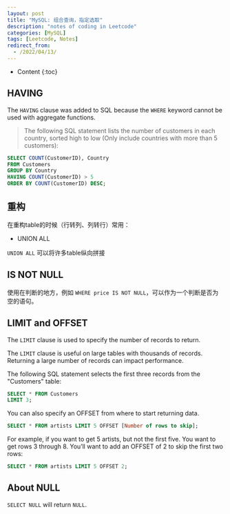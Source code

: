 ```yaml
---
layout: post
title: "MySQL: 组合查询，指定选取"
description: "notes of coding in Leetcode"
categories: [MySQL]
tags: [Leetcode, Notes]
redirect_from:
  - /2022/04/13/
---
```


- Content
{:toc}

## HAVING

The `HAVING` clause was added to SQL because the `WHERE` keyword cannot be used with aggregate functions.

> The following SQL statement lists the number of customers in each country, sorted high to low (Only include countries with more than 5 customers):

```sql
SELECT COUNT(CustomerID), Country
FROM Customers
GROUP BY Country
HAVING COUNT(CustomerID) > 5
ORDER BY COUNT(CustomerID) DESC;
```

## 重构

在重构table的时候（行转列、列转行）常用：

- UNION ALL

`UNION ALL` 可以将许多table纵向拼接

## IS NOT NULL

使用在判断的地方，例如 `WHERE price IS NOT NULL`，可以作为一个判断是否为空的语句。

## LIMIT and OFFSET

The `LIMIT` clause is used to specify the number of records to return.

The `LIMIT` clause is useful on large tables with thousands of records. Returning a large number of records can impact performance.

The following SQL statement selects the first three records from the "Customers" table:

```sql
SELECT * FROM Customers
LIMIT 3;
```

You can also specify an OFFSET from where to start returning data.

```sql
SELECT * FROM artists LIMIT 5 OFFSET [Number of rows to skip];
```

For example, if you want to get 5 artists, but not the first five. You want to get rows 3 through 8. You’ll want to add an OFFSET of 2 to skip the first two rows:

```sql
SELECT * FROM artists LIMIT 5 OFFSET 2;
```

## About NULL

`SELECT NULL` will return `NULL`.
